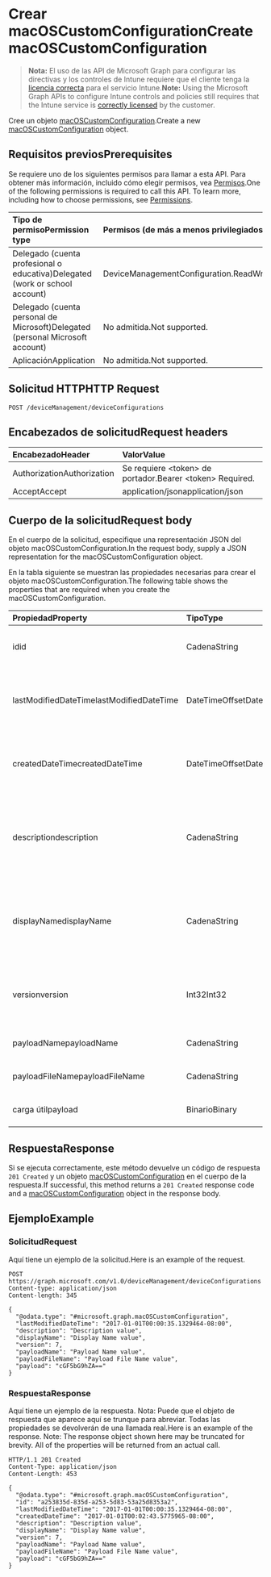 # <a name="create-macoscustomconfiguration"></a><span data-ttu-id="48e82-101">Crear macOSCustomConfiguration</span><span class="sxs-lookup"><span data-stu-id="48e82-101">Create macOSCustomConfiguration</span></span>

> <span data-ttu-id="48e82-102">**Nota:** El uso de las API de Microsoft Graph para configurar las directivas y los controles de Intune requiere que el cliente tenga la [licencia correcta](https://go.microsoft.com/fwlink/?linkid=839381) para el servicio Intune.</span><span class="sxs-lookup"><span data-stu-id="48e82-102">**Note:** Using the Microsoft Graph APIs to configure Intune controls and policies still requires that the Intune service is [correctly licensed](https://go.microsoft.com/fwlink/?linkid=839381) by the customer.</span></span>

<span data-ttu-id="48e82-103">Cree un objeto [macOSCustomConfiguration](../resources/intune_deviceconfig_macoscustomconfiguration.md).</span><span class="sxs-lookup"><span data-stu-id="48e82-103">Create a new [macOSCustomConfiguration](../resources/intune_deviceconfig_macoscustomconfiguration.md) object.</span></span>
## <a name="prerequisites"></a><span data-ttu-id="48e82-104">Requisitos previos</span><span class="sxs-lookup"><span data-stu-id="48e82-104">Prerequisites</span></span>
<span data-ttu-id="48e82-p101">Se requiere uno de los siguientes permisos para llamar a esta API. Para obtener más información, incluido cómo elegir permisos, vea [Permisos](../../../concepts/permissions_reference.md).</span><span class="sxs-lookup"><span data-stu-id="48e82-p101">One of the following permissions is required to call this API. To learn more, including how to choose permissions, see [Permissions](../../../concepts/permissions_reference.md).</span></span>

|<span data-ttu-id="48e82-107">Tipo de permiso</span><span class="sxs-lookup"><span data-stu-id="48e82-107">Permission type</span></span>|<span data-ttu-id="48e82-108">Permisos (de más a menos privilegiados)</span><span class="sxs-lookup"><span data-stu-id="48e82-108">Permissions (from most to least privileged)</span></span>|
|:---|:---|
|<span data-ttu-id="48e82-109">Delegado (cuenta profesional o educativa)</span><span class="sxs-lookup"><span data-stu-id="48e82-109">Delegated (work or school account)</span></span>|<span data-ttu-id="48e82-110">DeviceManagementConfiguration.ReadWrite.All</span><span class="sxs-lookup"><span data-stu-id="48e82-110">DeviceManagementConfiguration.ReadWrite.All</span></span>|
|<span data-ttu-id="48e82-111">Delegado (cuenta personal de Microsoft)</span><span class="sxs-lookup"><span data-stu-id="48e82-111">Delegated (personal Microsoft account)</span></span>|<span data-ttu-id="48e82-112">No admitida.</span><span class="sxs-lookup"><span data-stu-id="48e82-112">Not supported.</span></span>|
|<span data-ttu-id="48e82-113">Aplicación</span><span class="sxs-lookup"><span data-stu-id="48e82-113">Application</span></span>|<span data-ttu-id="48e82-114">No admitida.</span><span class="sxs-lookup"><span data-stu-id="48e82-114">Not supported.</span></span>|

## <a name="http-request"></a><span data-ttu-id="48e82-115">Solicitud HTTP</span><span class="sxs-lookup"><span data-stu-id="48e82-115">HTTP Request</span></span>
<!-- {
  "blockType": "ignored"
}
-->
``` http
POST /deviceManagement/deviceConfigurations
```

## <a name="request-headers"></a><span data-ttu-id="48e82-116">Encabezados de solicitud</span><span class="sxs-lookup"><span data-stu-id="48e82-116">Request headers</span></span>
|<span data-ttu-id="48e82-117">Encabezado</span><span class="sxs-lookup"><span data-stu-id="48e82-117">Header</span></span>|<span data-ttu-id="48e82-118">Valor</span><span class="sxs-lookup"><span data-stu-id="48e82-118">Value</span></span>|
|:---|:---|
|<span data-ttu-id="48e82-119">Authorization</span><span class="sxs-lookup"><span data-stu-id="48e82-119">Authorization</span></span>|<span data-ttu-id="48e82-120">Se requiere &lt;token&gt; de portador.</span><span class="sxs-lookup"><span data-stu-id="48e82-120">Bearer &lt;token&gt; Required.</span></span>|
|<span data-ttu-id="48e82-121">Accept</span><span class="sxs-lookup"><span data-stu-id="48e82-121">Accept</span></span>|<span data-ttu-id="48e82-122">application/json</span><span class="sxs-lookup"><span data-stu-id="48e82-122">application/json</span></span>|

## <a name="request-body"></a><span data-ttu-id="48e82-123">Cuerpo de la solicitud</span><span class="sxs-lookup"><span data-stu-id="48e82-123">Request body</span></span>
<span data-ttu-id="48e82-124">En el cuerpo de la solicitud, especifique una representación JSON del objeto macOSCustomConfiguration.</span><span class="sxs-lookup"><span data-stu-id="48e82-124">In the request body, supply a JSON representation for the macOSCustomConfiguration object.</span></span>

<span data-ttu-id="48e82-125">En la tabla siguiente se muestran las propiedades necesarias para crear el objeto macOSCustomConfiguration.</span><span class="sxs-lookup"><span data-stu-id="48e82-125">The following table shows the properties that are required when you create the macOSCustomConfiguration.</span></span>

|<span data-ttu-id="48e82-126">Propiedad</span><span class="sxs-lookup"><span data-stu-id="48e82-126">Property</span></span>|<span data-ttu-id="48e82-127">Tipo</span><span class="sxs-lookup"><span data-stu-id="48e82-127">Type</span></span>|<span data-ttu-id="48e82-128">Descripción</span><span class="sxs-lookup"><span data-stu-id="48e82-128">Description</span></span>|
|:---|:---|:---|
|<span data-ttu-id="48e82-129">id</span><span class="sxs-lookup"><span data-stu-id="48e82-129">id</span></span>|<span data-ttu-id="48e82-130">Cadena</span><span class="sxs-lookup"><span data-stu-id="48e82-130">String</span></span>|<span data-ttu-id="48e82-131">Clave de la entidad.</span><span class="sxs-lookup"><span data-stu-id="48e82-131">Key of the entity.</span></span> <span data-ttu-id="48e82-132">Heredado de [deviceConfiguration](../resources/intune_deviceconfig_deviceconfiguration.md)</span><span class="sxs-lookup"><span data-stu-id="48e82-132">Inherited from [deviceConfiguration](../resources/intune_deviceconfig_deviceconfiguration.md)</span></span>|
|<span data-ttu-id="48e82-133">lastModifiedDateTime</span><span class="sxs-lookup"><span data-stu-id="48e82-133">lastModifiedDateTime</span></span>|<span data-ttu-id="48e82-134">DateTimeOffset</span><span class="sxs-lookup"><span data-stu-id="48e82-134">DateTimeOffset</span></span>|<span data-ttu-id="48e82-135">Fecha y hora en la que se modificó el objeto por última vez.</span><span class="sxs-lookup"><span data-stu-id="48e82-135">DateTime the object was last modified.</span></span> <span data-ttu-id="48e82-136">Heredado de [deviceConfiguration](../resources/intune_deviceconfig_deviceconfiguration.md)</span><span class="sxs-lookup"><span data-stu-id="48e82-136">Inherited from [deviceConfiguration](../resources/intune_deviceconfig_deviceconfiguration.md)</span></span>|
|<span data-ttu-id="48e82-137">createdDateTime</span><span class="sxs-lookup"><span data-stu-id="48e82-137">createdDateTime</span></span>|<span data-ttu-id="48e82-138">DateTimeOffset</span><span class="sxs-lookup"><span data-stu-id="48e82-138">DateTimeOffset</span></span>|<span data-ttu-id="48e82-139">Fecha y hora en la que se creó el objeto.</span><span class="sxs-lookup"><span data-stu-id="48e82-139">DateTime the object was created.</span></span> <span data-ttu-id="48e82-140">Heredado de [deviceConfiguration](../resources/intune_deviceconfig_deviceconfiguration.md)</span><span class="sxs-lookup"><span data-stu-id="48e82-140">Inherited from [deviceConfiguration](../resources/intune_deviceconfig_deviceconfiguration.md)</span></span>|
|<span data-ttu-id="48e82-141">description</span><span class="sxs-lookup"><span data-stu-id="48e82-141">description</span></span>|<span data-ttu-id="48e82-142">Cadena</span><span class="sxs-lookup"><span data-stu-id="48e82-142">String</span></span>|<span data-ttu-id="48e82-143">Descripción proporcionada por el administrador de la configuración del dispositivo.</span><span class="sxs-lookup"><span data-stu-id="48e82-143">Admin provided description of the Device Configuration.</span></span> <span data-ttu-id="48e82-144">Heredado de [deviceConfiguration](../resources/intune_deviceconfig_deviceconfiguration.md)</span><span class="sxs-lookup"><span data-stu-id="48e82-144">Inherited from [deviceConfiguration](../resources/intune_deviceconfig_deviceconfiguration.md)</span></span>|
|<span data-ttu-id="48e82-145">displayName</span><span class="sxs-lookup"><span data-stu-id="48e82-145">displayName</span></span>|<span data-ttu-id="48e82-146">Cadena</span><span class="sxs-lookup"><span data-stu-id="48e82-146">String</span></span>|<span data-ttu-id="48e82-147">Nombre proporcionado por el administrador de la configuración del dispositivo.</span><span class="sxs-lookup"><span data-stu-id="48e82-147">Admin provided name of the device configuration.</span></span> <span data-ttu-id="48e82-148">Heredado de [deviceConfiguration](../resources/intune_deviceconfig_deviceconfiguration.md)</span><span class="sxs-lookup"><span data-stu-id="48e82-148">Inherited from [deviceConfiguration](../resources/intune_deviceconfig_deviceconfiguration.md)</span></span>|
|<span data-ttu-id="48e82-149">version</span><span class="sxs-lookup"><span data-stu-id="48e82-149">version</span></span>|<span data-ttu-id="48e82-150">Int32</span><span class="sxs-lookup"><span data-stu-id="48e82-150">Int32</span></span>|<span data-ttu-id="48e82-151">Versión de la configuración del dispositivo.</span><span class="sxs-lookup"><span data-stu-id="48e82-151">Version of the device configuration.</span></span> <span data-ttu-id="48e82-152">Heredado de [deviceConfiguration](../resources/intune_deviceconfig_deviceconfiguration.md)</span><span class="sxs-lookup"><span data-stu-id="48e82-152">Inherited from [deviceConfiguration](../resources/intune_deviceconfig_deviceconfiguration.md)</span></span>|
|<span data-ttu-id="48e82-153">payloadName</span><span class="sxs-lookup"><span data-stu-id="48e82-153">payloadName</span></span>|<span data-ttu-id="48e82-154">Cadena</span><span class="sxs-lookup"><span data-stu-id="48e82-154">String</span></span>|<span data-ttu-id="48e82-155">Nombre que se muestra al usuario.</span><span class="sxs-lookup"><span data-stu-id="48e82-155">Name that is displayed to the user.</span></span>|
|<span data-ttu-id="48e82-156">payloadFileName</span><span class="sxs-lookup"><span data-stu-id="48e82-156">payloadFileName</span></span>|<span data-ttu-id="48e82-157">Cadena</span><span class="sxs-lookup"><span data-stu-id="48e82-157">String</span></span>|<span data-ttu-id="48e82-158">Nombre de archivo de carga útil (\*.mobileconfig</span><span class="sxs-lookup"><span data-stu-id="48e82-158">Payload file name (\*.mobileconfig</span></span> | <span data-ttu-id="48e82-159">\*.xml).</span><span class="sxs-lookup"><span data-stu-id="48e82-159">\*.xml).</span></span>|
|<span data-ttu-id="48e82-160">carga útil</span><span class="sxs-lookup"><span data-stu-id="48e82-160">payload</span></span>|<span data-ttu-id="48e82-161">Binario</span><span class="sxs-lookup"><span data-stu-id="48e82-161">Binary</span></span>|<span data-ttu-id="48e82-162">Carga útil.</span><span class="sxs-lookup"><span data-stu-id="48e82-162">Payload.</span></span> <span data-ttu-id="48e82-163">(Matriz de bytes codificada UTF8)</span><span class="sxs-lookup"><span data-stu-id="48e82-163">(UTF8 encoded byte array)</span></span>|



## <a name="response"></a><span data-ttu-id="48e82-164">Respuesta</span><span class="sxs-lookup"><span data-stu-id="48e82-164">Response</span></span>
<span data-ttu-id="48e82-165">Si se ejecuta correctamente, este método devuelve un código de respuesta `201 Created` y un objeto [macOSCustomConfiguration](../resources/intune_deviceconfig_macoscustomconfiguration.md) en el cuerpo de la respuesta.</span><span class="sxs-lookup"><span data-stu-id="48e82-165">If successful, this method returns a `201 Created` response code and a [macOSCustomConfiguration](../resources/intune_deviceconfig_macoscustomconfiguration.md) object in the response body.</span></span>

## <a name="example"></a><span data-ttu-id="48e82-166">Ejemplo</span><span class="sxs-lookup"><span data-stu-id="48e82-166">Example</span></span>
### <a name="request"></a><span data-ttu-id="48e82-167">Solicitud</span><span class="sxs-lookup"><span data-stu-id="48e82-167">Request</span></span>
<span data-ttu-id="48e82-168">Aquí tiene un ejemplo de la solicitud.</span><span class="sxs-lookup"><span data-stu-id="48e82-168">Here is an example of the request.</span></span>
``` http
POST https://graph.microsoft.com/v1.0/deviceManagement/deviceConfigurations
Content-type: application/json
Content-length: 345

{
  "@odata.type": "#microsoft.graph.macOSCustomConfiguration",
  "lastModifiedDateTime": "2017-01-01T00:00:35.1329464-08:00",
  "description": "Description value",
  "displayName": "Display Name value",
  "version": 7,
  "payloadName": "Payload Name value",
  "payloadFileName": "Payload File Name value",
  "payload": "cGF5bG9hZA=="
}
```

### <a name="response"></a><span data-ttu-id="48e82-169">Respuesta</span><span class="sxs-lookup"><span data-stu-id="48e82-169">Response</span></span>
<span data-ttu-id="48e82-p109">Aquí tiene un ejemplo de la respuesta. Nota: Puede que el objeto de respuesta que aparece aquí se trunque para abreviar. Todas las propiedades se devolverán de una llamada real.</span><span class="sxs-lookup"><span data-stu-id="48e82-p109">Here is an example of the response. Note: The response object shown here may be truncated for brevity. All of the properties will be returned from an actual call.</span></span>
``` http
HTTP/1.1 201 Created
Content-Type: application/json
Content-Length: 453

{
  "@odata.type": "#microsoft.graph.macOSCustomConfiguration",
  "id": "a253835d-835d-a253-5d83-53a25d8353a2",
  "lastModifiedDateTime": "2017-01-01T00:00:35.1329464-08:00",
  "createdDateTime": "2017-01-01T00:02:43.5775965-08:00",
  "description": "Description value",
  "displayName": "Display Name value",
  "version": 7,
  "payloadName": "Payload Name value",
  "payloadFileName": "Payload File Name value",
  "payload": "cGF5bG9hZA=="
}
```








